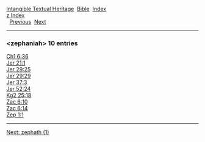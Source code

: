[Intangible Textual Heritage](../../index)  [Bible](../index) 
[Index](index)   
[z Index](_z_)  
  [Previous](c12769)  [Next](c12771) 

------------------------------------------------------------------------

### &lt;zephaniah&gt; 10 entries

[Ch1 6:36](../kjv/ch1006.htm#036)  
[Jer 21:1](../kjv/jer021.htm#001)  
[Jer 29:25](../kjv/jer029.htm#025)  
[Jer 29:29](../kjv/jer029.htm#029)  
[Jer 37:3](../kjv/jer037.htm#003)  
[Jer 52:24](../kjv/jer052.htm#024)  
[Kg2 25:18](../kjv/kg2025.htm#018)  
[Zac 6:10](../kjv/zac006.htm#010)  
[Zac 6:14](../kjv/zac006.htm#014)  
[Zep 1:1](../kjv/zep001.htm#001)  

------------------------------------------------------------------------

[Next: zephath (1)](c12771)
